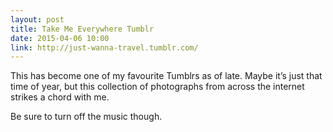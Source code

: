 ```yaml
---
layout: post
title: Take Me Everywhere Tumblr
date: 2015-04-06 10:00
link: http://just-wanna-travel.tumblr.com/
---
```

 
This has become one of my favourite Tumblrs as of late. Maybe it’s just that time of year, but this collection of photographs from across the internet strikes a chord with me.
 
Be sure to turn off the music though.